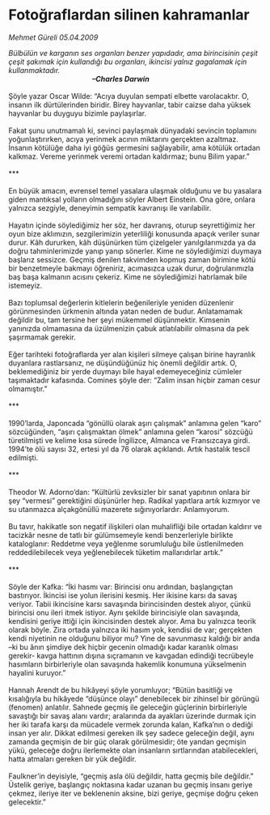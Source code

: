 # Fotoğraflardan silinen kahramanlar

*Mehmet Güreli 05.04.2009*

<div class="taraf_structure_2col_1zq">
<div class="margen_n">



 <p><i>Bülbülün ve karganın ses organları benzer yapıdadır, ama birincisinin çeşit çeşit şakımak için kullandığı bu organları, ikincisi yalnız gagalamak için kullanmaktadır. <br/>                                          <b>–Charles Darwin </b></i><br/><br/>Şöyle yazar Oscar Wilde: “Acıya duyulan sempati elbette varolacaktır. O, insanın ilk dürtülerinden biridir. Birey hayvanlar, tabir caizse daha yüksek hayvanlar bu duyguyu bizimle paylaşırlar. <br/><br/>Fakat şunu unutmamalı ki, sevinci paylaşmak dünyadaki sevincin toplamını yoğunlaştırırken, acıya yerinmek acının miktarını gerçekten azaltmaz. İnsanın kötülüğe daha iyi göğüs germesini sağlayabilir, ama kötülük ortadan kalkmaz. Vereme yerinmek veremi ortadan kaldırmaz; bunu Bilim yapar.” <br/><br/>*** <br/><br/>En büyük amacın, evrensel temel yasalara ulaşmak olduğunu ve bu yasalara giden mantıksal yolların olmadığını söyler Albert Einstein. Ona göre, onlara yalnızca sezgiyle, deneyimin sempatik kavranışı ile varılabilir. <br/><br/>Hayatın içinde söylediğimiz her söz, her davranış, oturup seyrettiğimiz her oyun bize aklımızın, sezgilerimizin yeterliliği konusunda apaçık veriler sunar durur. Kâh dururken, kâh düşünürken tüm çizelgeler yanılgılarımızda ya da doğru tahminlerimizde yanıp yanıp sönerler. Kime ne söylediğimizi duymaya başlarız sessizce. Geçmiş denilen takvimden kopmuş zaman birimine kötü bir benzetmeyle bakmayı öğreniriz, acımasızca uzak durur, doğrularımızla baş başa kalmanın acısını çekeriz. Kime ne söylediğimizi hatırlamak bile istemeyiz. <br/><br/>Bazı toplumsal değerlerin kitlelerin beğenileriyle yeniden düzenlenir görünmesinden ürkmenin altında yatan neden de budur. Anlatamamak değildir bu, tam tersine her şeyi mükemmel düşünmektir. Kimsenin yanınızda olmamasına da üzülmenizin çabuk atlatılabilir olmasına da pek şaşırmamak gerekir. <br/><br/>Eğer tarihteki fotoğraflarda yer alan kişileri silmeye çalışan birine hayranlık duyanlara rastlarsanız, ne düşündüğünüz hiç önemli değildir artık. O, beklemediğiniz bir yerde duymayı bile hayal edemeyeceğiniz cümleler taşımaktadır kafasında. Comines şöyle der: “Zalim insan hiçbir zaman cesur olmamıştır.” <br/><br/>*** <br/><br/>1990’larda, Japoncada “gönüllü olarak aşırı çalışmak” anlamına gelen “karo” sözcüğünden, “aşırı çalışmaktan ölmek” anlamına gelen “karosi” sözcüğü türetilmişti ve kelime kısa sürede İngilizce, Almanca ve Fransızcaya girdi. 1994’te ölü sayısı 32, ertesi yıl da 76 olarak açıklandı. Artık hastalık tescil edilmişti. <br/><br/>*** <br/><br/>Theodor W. Adorno’dan: “Kültürlü zevksizler bir sanat yapıtının onlara bir şey “vermesi” gerektiğini düşünürler hep. Radikal yapıtlara artık kızmıyor ve su utanmazca alçakgönüllü mazerete sığınıyorlardır: Anlamıyorum. <br/><br/>Bu tavır, hakikatle son negatif ilişkileri olan muhalifliği bile ortadan kaldırır ve tacizkâr nesne de tatlı bir gülümsemeyle kendi benzerleriyle birlikte kataloglanır: Reddetme veya yeğlenme sorumluluğu bile üstlenilmeden reddedilebilecek veya yeğlenebilecek tüketim mallarıdırlar artık.” <br/><br/>*** <br/><br/>Söyle der Kafka: “İki hasmı var: Birincisi onu ardından, başlangıçtan bastırıyor. İkincisi ise yolun ilerisini kesmiş. Her ikisine karsı da savaş veriyor. Tabii ikincisine karsı savaşında birincisinden destek alıyor, çünkü birincisi onu ileri itmek istiyor. Aynı şekilde birincisiyle olan savaşında, kendisini geriye ittiği için ikincisinden destek alıyor. Ama bu yalnızca teorik olarak böyle. Zira ortada yalnızca iki hasım yok, kendisi de var; gerçekten kendi niyetinin ne olduğunu biliyor mu? Yine de savunmasız kaldığı bir anda –ki bu ânın şimdiye dek hiçbir gecenin olmadığı kadar karanlık olması gerekir- kavga hattının dışına sıçramanın ve kavgadan edindiği tecrübeyle hasımların birbirleriyle olan savaşında hakemlik konumuna yükselmenin hayalini kuruyor.” <br/><br/>Hannah Arendt de bu hikâyeyi şöyle yorumluyor; “Bütün basitliği ve kısalığıyla bu hikâyede “düşünce olayı” denebilecek bir zihinsel bir görüngü (fenomen) anlatılır. Sahnede geçmiş ile geleceğin güçlerinin birbirleriyle savaştığı bir savaş alanı vardır; aralarında da ayakları üzerinde durmak için her iki tarafa karşı da mücadele vermek zorunda kalan, Kafka’nın o dediği insan yer alır. Dikkat edilmesi gereken ilk şey sadece geleceğin değil, aynı zamanda geçmişin de bir güç olarak görülmesidir; öte yandan geçmişin yükü, geleceğe doğru ilerlemekte olan insanların sırtlarından atabilecekleri, hatta atmaları gereken bir yük değildir. <br/><br/>Faulkner’in deyisiyle, “geçmiş asla ölü değildir, hatta geçmiş bile değildir.” Üstelik geriye, başlangıç noktasına kadar uzanan bu geçmiş insanı geriye çekmez, ileriye iter ve beklenenin aksine, bizi geriye, geçmişe doğru çeken gelecektir.”</p>
<br/>
<br/>
<br/>



<br/>


<div id="taraf_not">
</div>

</div>


</div>
